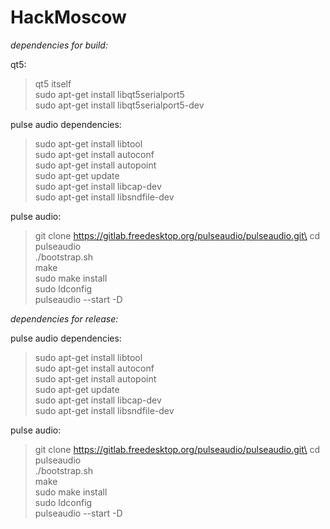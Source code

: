 # HackMoscow
*dependencies for build:*

qt5:
>qt5 itself\
>sudo apt-get install libqt5serialport5\
>sudo apt-get install libqt5serialport5-dev

pulse audio dependencies:

>sudo apt-get install libtool\
>sudo apt-get install autoconf\
>sudo apt-get install autopoint\
>sudo apt-get update\
>sudo apt-get install libcap-dev\
>sudo apt-get install libsndfile-dev

pulse audio:

>git clone https://gitlab.freedesktop.org/pulseaudio/pulseaudio.git\
>cd pulseaudio\
>./bootstrap.sh\
>make\
>sudo make install\
>sudo ldconfig\
>pulseaudio --start -D


*dependencies for release:*

pulse audio dependencies:

>sudo apt-get install libtool\
>sudo apt-get install autoconf\
>sudo apt-get install autopoint\
>sudo apt-get update\
>sudo apt-get install libcap-dev\
>sudo apt-get install libsndfile-dev

pulse audio:

>git clone https://gitlab.freedesktop.org/pulseaudio/pulseaudio.git\
>cd pulseaudio\
>./bootstrap.sh\
>make\
>sudo make install\
>sudo ldconfig\
>pulseaudio --start -D
